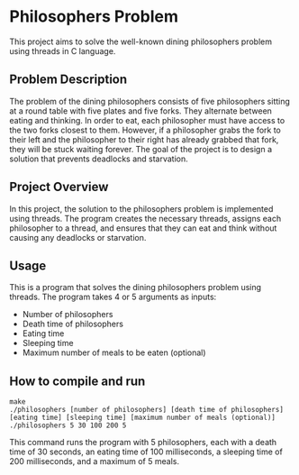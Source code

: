 # Philosophers Problem
This project aims to solve the well-known dining philosophers problem using threads in C language.

## Problem Description
The problem of the dining philosophers consists of five philosophers sitting at a round table with five plates and five forks. They alternate between eating and thinking. In order to eat, each philosopher must have access to the two forks closest to them. However, if a philosopher grabs the fork to their left and the philosopher to their right has already grabbed that fork, they will be stuck waiting forever. The goal of the project is to design a solution that prevents deadlocks and starvation.

## Project Overview
In this project, the solution to the philosophers problem is implemented using threads. The program creates the necessary threads, assigns each philosopher to a thread, and ensures that they can eat and think without causing any deadlocks or starvation.

## Usage
This is a program that solves the dining philosophers problem using threads. The program takes 4 or 5 arguments as inputs:

- Number of philosophers
- Death time of philosophers
- Eating time
- Sleeping time
- Maximum number of meals to be eaten (optional)

## How to compile and run
```
make
./philosophers [number of philosophers] [death time of philosophers] [eating time] [sleeping time] [maximum number of meals (optional)]
./philosophers 5 30 100 200 5
```
This command runs the program with 5 philosophers, each with a death time of 30 seconds, an eating time of 100 milliseconds, a sleeping time of 200 milliseconds, and a maximum of 5 meals.



